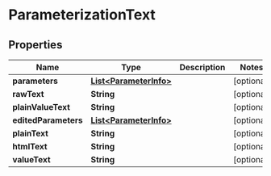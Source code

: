 
# ParameterizationText

## Properties
Name | Type | Description | Notes
------------ | ------------- | ------------- | -------------
**parameters** | [**List&lt;ParameterInfo&gt;**](ParameterInfo.md) |  |  [optional]
**rawText** | **String** |  |  [optional]
**plainValueText** | **String** |  |  [optional]
**editedParameters** | [**List&lt;ParameterInfo&gt;**](ParameterInfo.md) |  |  [optional]
**plainText** | **String** |  |  [optional]
**htmlText** | **String** |  |  [optional]
**valueText** | **String** |  |  [optional]



